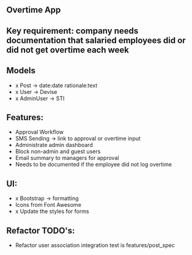 ## Overtime App

## Key requirement: company needs documentation that salaried employees did or did not get overtime each week

## Models
- x Post -> date:date rationale:text
- x User -> Devise
- x AdminUser -> STI

## Features:
- Approval Workflow
- SMS Sending -> link to approval or overtime input
- Administrate admin dashboard
- Block non-admin and guest users
- Email summary to managers for approval
- Needs to be documented if the employee did not log overtime

## UI:
- x Bootstrap -> formatting
- Icons from Font Awesome 
- x Update the styles for forms

## Refactor TODO's:
- Refactor user association integration test is features/post_spec